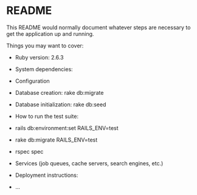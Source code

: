 # README

This README would normally document whatever steps are necessary to get the
application up and running.

Things you may want to cover:

* Ruby version: 2.6.3

* System dependencies:

* Configuration

* Database creation:
rake db:migrate

* Database initialization:
rake db:seed

* How to run the test suite:
* rails db:environment:set RAILS_ENV=test
* rake db:migrate RAILS_ENV=test
* rspec spec

* Services (job queues, cache servers, search engines, etc.)

* Deployment instructions:


* ...
